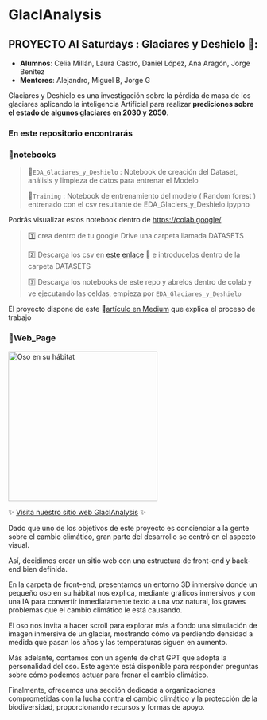 # GlacIAnalysis


## PROYECTO AI Saturdays : Glaciares y Deshielo 🧊:
+ **Alumnos**: Celia Millán, Laura Castro, Daniel López, Ana Aragón, Jorge Benítez
+ **Mentores**: Alejandro, Miguel B, Jorge G


Glaciares y Deshielo es una investigación sobre la pérdida de masa de los glaciares aplicando la inteligencia Artificial para realizar **prediciones sobre el estado de algunos glaciares en  2030 y 2050**.

### En este repositorio encontrarás 
### 📁notebooks

>📓``EDA_Glaciares_y_Deshielo`` : Notebook de creación del Dataset, análisis y limpieza de datos para entrenar el Modelo
>
>📓``Training`` : Notebook de entrenamiento del modelo ( Random forest ) entrenado con el csv resultante de EDA_Glaciers_y_Deshielo.ipypnb


Podrás visualizar estos notebook dentro de https://colab.google/

>1️⃣ crea dentro de tu google Drive una carpeta llamada DATASETS
>
>2️⃣ Descarga los csv en [este enlace](https://drive.google.com/drive/folders/1H-zzHEehFPrxTKbekCNx1IvSVRFv7xFQ?usp=sharing) 📁 e introducelos dentro de la carpeta DATASETS
>
>3️⃣ Descarga los notebooks de este repo y abrelos dentro de colab y ve ejecutando las celdas, empieza por ``EDA_Glaciares_y_Deshielo``
>

El proyecto dispone de este 📄[artículo en Medium](https://medium.com/@celiafullstack/glaciares-y-deshielo-678006df2061) que explica el proceso de trabajo

### 📁Web_Page

<img src="https://glacianalysis.webextendida.es/assets/oso-circle.png" alt="Oso en su hábitat" width="300">

✨ [Visita nuestro sitio web GlacIAnalysis](https://glacianalysis.webextendida.es) ✨

Dado que uno de los objetivos de este proyecto es concienciar a la gente sobre el cambio climático, gran parte del desarrollo se centró en el aspecto visual. 

Así, decidimos crear un sitio web con una estructura de front-end y back-end bien definida.

En la carpeta de front-end, presentamos un entorno 3D inmersivo donde un pequeño oso en su hábitat nos explica, mediante gráficos inmersivos y con una IA para convertir inmediatamente texto a una voz natural, los graves problemas que el cambio climático le está causando.

El oso nos invita a hacer scroll para explorar más a fondo una simulación de imagen inmersiva de un glaciar, mostrando cómo va perdiendo densidad a medida que pasan los años y las temperaturas siguen en aumento.

Más adelante, contamos con un agente de chat GPT que adopta la personalidad del oso. Este agente está disponible para responder preguntas sobre cómo podemos actuar para frenar el cambio climático.

Finalmente, ofrecemos una sección dedicada a organizaciones comprometidas con la lucha contra el cambio climático y la protección de la biodiversidad, proporcionando recursos y formas de apoyo.
